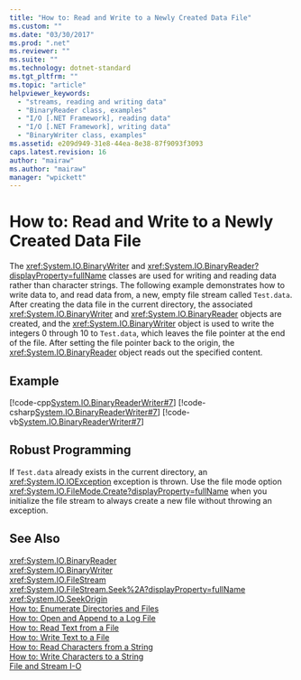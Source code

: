 ```yaml
---
title: "How to: Read and Write to a Newly Created Data File"
ms.custom: ""
ms.date: "03/30/2017"
ms.prod: ".net"
ms.reviewer: ""
ms.suite: ""
ms.technology: dotnet-standard
ms.tgt_pltfrm: ""
ms.topic: "article"
helpviewer_keywords: 
  - "streams, reading and writing data"
  - "BinaryReader class, examples"
  - "I/O [.NET Framework], reading data"
  - "I/O [.NET Framework], writing data"
  - "BinaryWriter class, examples"
ms.assetid: e209d949-31e8-44ea-8e38-87f9093f3093
caps.latest.revision: 16
author: "mairaw"
ms.author: "mairaw"
manager: "wpickett"
---
```

# How to: Read and Write to a Newly Created Data File
The <xref:System.IO.BinaryWriter> and <xref:System.IO.BinaryReader?displayProperty=fullName> classes are used for writing and reading data rather than character strings. The following example demonstrates how to write data to, and read data from, a new, empty file stream called `Test.data`. After creating the data file in the current directory, the associated <xref:System.IO.BinaryWriter> and <xref:System.IO.BinaryReader> objects are created, and the <xref:System.IO.BinaryWriter> object is used to write the integers 0 through 10 to `Test.data`, which leaves the file pointer at the end of the file. After setting the file pointer back to the origin, the <xref:System.IO.BinaryReader> object reads out the specified content.  
  
## Example  
 [!code-cpp[System.IO.BinaryReaderWriter#7](../../../samples/snippets/cpp/VS_Snippets_CLR_System/system.IO.BinaryReaderWriter/CPP/source6.cpp#7)]
 [!code-csharp[System.IO.BinaryReaderWriter#7](../../../samples/snippets/csharp/VS_Snippets_CLR_System/system.IO.BinaryReaderWriter/CS/source6.cs#7)]
 [!code-vb[System.IO.BinaryReaderWriter#7](../../../samples/snippets/visualbasic/VS_Snippets_CLR_System/system.IO.BinaryReaderWriter/VB/source6.vb#7)]  
  
## Robust Programming  
 If `Test.data` already exists in the current directory, an <xref:System.IO.IOException> exception is thrown. Use the file mode option <xref:System.IO.FileMode.Create?displayProperty=fullName> when you initialize the file stream to always create a new file without throwing an  exception.  
  
## See Also  
 <xref:System.IO.BinaryReader>   
 <xref:System.IO.BinaryWriter>   
 <xref:System.IO.FileStream>   
 <xref:System.IO.FileStream.Seek%2A?displayProperty=fullName>   
 <xref:System.IO.SeekOrigin>   
 [How to: Enumerate Directories and Files](../../../docs/standard/io/how-to-enumerate-directories-and-files.md)   
 [How to: Open and Append to a Log File](../../../docs/standard/io/how-to-open-and-append-to-a-log-file.md)   
 [How to: Read Text from a File](../../../docs/standard/io/how-to-read-text-from-a-file.md)   
 [How to: Write Text to a File](../../../docs/standard/io/how-to-write-text-to-a-file.md)   
 [How to: Read Characters from a String](../../../docs/standard/io/how-to-read-characters-from-a-string.md)   
 [How to: Write Characters to a String](../../../docs/standard/io/how-to-write-characters-to-a-string.md)   
 [File and Stream I-O](../../../docs/standard/io/index.md)
